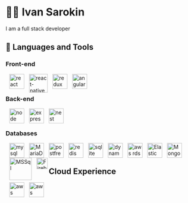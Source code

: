 # 👨‍💻 Ivan Sarokin

I am a full stack developer

## 🧰 Languages and Tools

### Front-end

  <img align="left" alt="react" width="40px" style="padding-left: 10px;" src="https://cdn.jsdelivr.net/gh/devicons/devicon/icons/react/react-original.svg" />

  <img align="left" alt="react-native" width="50px" style="padding-left: 10px;" src="https://cdn.worldvectorlogo.com/logos/react-native-1.svg" />

  <img align="left" alt="redux" width="40px" style="padding-left: 10px;" src="https://cdn.jsdelivr.net/gh/devicons/devicon/icons/redux/redux-original.svg" />

  <img align="left" alt="angular" width="40px" style="padding-left: 10px;" src="https://cdn.jsdelivr.net/gh/devicons/devicon/icons/angularjs/angularjs-original.svg" />
          

<br />
<br />

### Back-end

  <img align="left" alt="node" width="40px" style="padding-left: 10px; object-fit: contain;" src="https://cdn.jsdelivr.net/gh/devicons/devicon/icons/nodejs/nodejs-original.svg" />

  <img align="left" alt="express" width="40px" style="padding-left: 10px; object-fit: contain;" src="https://cdn.jsdelivr.net/gh/devicons/devicon/icons/express/express-original.svg" />

<img align="left" alt="nest" width="40px" style="padding-left: 10px; object-fit: contain;" src="https://cdn.jsdelivr.net/gh/devicons/devicon/icons/nestjs/nestjs-plain.svg" />
          
<br />
<br />

### Databases

  <img align="left" alt="mysql" width="40px" style="padding-left: 10px;" src="https://cdn.jsdelivr.net/gh/devicons/devicon/icons/mysql/mysql-original-wordmark.svg" />
  <img align="left" alt="MariaDB" width="40px" style="padding-left: 10px;" src="https://cdn.worldvectorlogo.com/logos/mariadb.svg" />
  <img align="left" alt="postfresql" width="40px" style="padding-left: 10px;" src="https://cdn.jsdelivr.net/gh/devicons/devicon/icons/postgresql/postgresql-original-wordmark.svg" />
  <img align="left" alt="redis" width="40px" style="padding-left: 10px;" src="https://cdn.jsdelivr.net/gh/devicons/devicon/icons/redis/redis-original-wordmark.svg" />
  <img align="left" alt="sqlite" width="40px" style="padding-left: 10px;" src="https://cdn.jsdelivr.net/gh/devicons/devicon/icons/sqlite/sqlite-original-wordmark.svg" />
  <img align="left" alt="dynamodb" width="40px" style="padding-left: 10px;" src="https://cdn.worldvectorlogo.com/logos/aws-dynamodb.svg" />
  <img align="left" alt="aws rds" width="40px" style="padding-left: 10px;" src="https://cdn.worldvectorlogo.com/logos/aws-rds.svg" />
  <img align="left" alt="Elastic Search" width="40px" style="padding-left: 10px;" src="https://cdn.worldvectorlogo.com/logos/elasticsearch.svg" />
  <img align="left" alt="Mongo DB" width="40px" style="padding-left: 10px;" src="https://cdn.worldvectorlogo.com/logos/mongodb-icon-1.svg" />
  <img align="left" alt="MSSql" width="60px" style="padding-left: 10px; object-fit: contain;" src="https://cdn.worldvectorlogo.com/logos/microsoft-sql-server-1.svg" />
  <img align="left" alt="Firebase" width="30px" style="padding-left: 10px;" src="https://cdn.worldvectorlogo.com/logos/firebase-1.svg" />

<br />
<br />


## Cloud Experience
  
  <img align="left" alt="aws" height="40px" style="padding-left: 10px; object-fit: contain;" src="https://cdn.jsdelivr.net/gh/devicons/devicon/icons/amazonwebservices/amazonwebservices-original.svg" />
  <img align="left" alt="aws" height="40px" style="padding-left: 10px; object-fit: contain;" src="https://cdn.jsdelivr.net/gh/devicons/devicon/icons/oracle/oracle-original.svg" />
          
